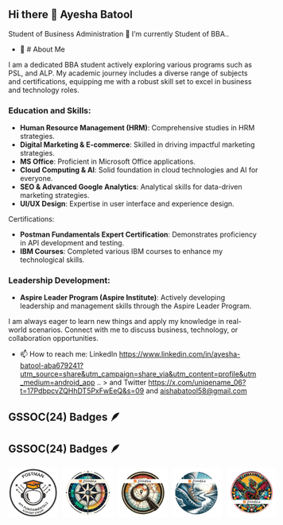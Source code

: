 ## Hi there 👋 Ayesha Batool
Student of Business Administration
🔭 I’m currently Student of BBA..
- 🌱 # About Me

I am a dedicated BBA student actively exploring various programs such as PSL, and ALP. My academic journey includes a diverse range of subjects and certifications, equipping me with a robust skill set to excel in business and technology roles.

### Education and Skills:
- **Human Resource Management (HRM)**: Comprehensive studies in HRM strategies.
- **Digital Marketing & E-commerce**: Skilled in driving impactful marketing strategies.
- **MS Office**: Proficient in Microsoft Office applications.
- **Cloud Computing & AI**: Solid foundation in cloud technologies and AI for everyone.
- **SEO & Advanced Google Analytics**: Analytical skills for data-driven marketing strategies.
- **UI/UX Design**: Expertise in user interface and experience design.

 Certifications:
- **Postman Fundamentals Expert Certification**: Demonstrates proficiency in API development and testing.
- **IBM Courses**: Completed various IBM courses to enhance my technological skills.

### Leadership Development:
- **Aspire Leader Program (Aspire Institute)**: Actively developing leadership and management skills through the Aspire Leader Program.

I am always eager to learn new things and apply my knowledge in real-world scenarios. Connect with me to discuss business, technology, or collaboration opportunities.

- 📫 How to reach me: LinkedIn https://www.linkedin.com/in/ayesha-batool-aba679241?utm_source=share&utm_campaign=share_via&utm_content=profile&utm_medium=android_app
.. >
and Twitter https://x.com/uniqename_06?t=17PdbpcvZQHhDT5PxFwEeQ&s=09
and aishabatool58@gmail.com

## GSSOC(24) Badges 🪶
## GSSOC(24) Badges 🪶
<div style='display:flex; align-items:center; gap: 10px;' align='center'>
<img src="https://raw.githubusercontent.com/girlscript/gssoc-website-new/main/public/badges/postman.png" width="100px" height="100px" />
  <img src="https://github.com/girlscript/gssoc-website-new/blob/main/public/badges/1.png" width="100px" height="100px" />
  <img src="https://github.com/girlscript/gssoc-website-new/blob/main/public/badges/2.png" width="100px" height="100px" />
  <img src="https://github.com/girlscript/gssoc-website-new/blob/main/public/badges/3.png" width="100px" height="100px" />
  <img src="https://github.com/girlscript/gssoc-website-new/blob/main/public/badges/8.png" width="100px" height="100px" />
</div 
